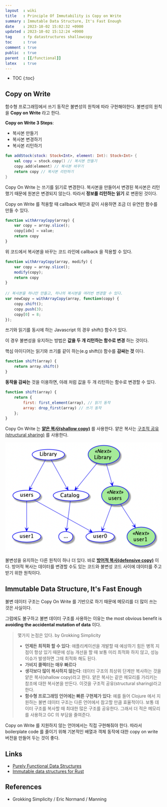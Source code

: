 ```yaml
---
layout  : wiki
title   : Principle Of Immutability is Copy on Write
summary : Immutable Data Structure, It's Fast Enough
date    : 2023-10-02 15:02:32 +0900
updated : 2023-10-02 15:12:24 +0900
tag     : fp datastructures shallowcopy
toc     : true
comment : true
public  : true
parent  : [[/functional]]
latex   : true
---
```

* TOC
{:toc}

## Copy on Write

함수형 프로그래밍에서 쓰기 동작은 불변성의 원칙에 따라 구현해야한다. 불변성의 원칙을 __Copy on Write__ 라고 한다.

__Copy on Write 3 Steps__:
- 복사본 만들기
- 복사본 변경하기
- 복사본 리턴하기

```kotlin
fun addStock(stock: Stock<Int>, element: Int): Stock<Int> {
    val copy = stock.copy() // 복사본 만들기 
    copy.add(element) // 복사본 바꾸기
    return copy // 복사본 리턴하기
}
```

Copy On Write 는 쓰기를 읽기로 변경한다. 복사본을 만들어서 변경된 복사본은 리턴했기 때문에 원본은 변경되지 않는다.
따라서 __정보를 리턴하는 읽기__ 로 변환된 것이다.

Copy on Write 를 적용할 때 callback 패턴과 같이 사용하면 조금 더 유연한 함수를 만들 수 있다.

```javascript
function withArrayCopy(array) {
    var copy = array.slice();
    copy[idx] = value;
    return copy
}
```

위 코드에서 복사본을 바꾸는 코드 라인에 callback 을 적용할 수 있다.

```javascript
function withArrayCopy(array, modify) {
    var copy = array.slice();
    modify(copy);
    return copy
}

// 복사본을 하나만 만들고, 하나의 복사본을 여러번 변경할 수 있다.
var newCopy = withArrayCopy(array, function(copy) {
    copy.shift();
    copy.push(3);
    copy[0] = 8;
});
```

쓰기와 읽기를 동시에 하는 Javascript 의 경우 shift() 함수가 있다. 

이 경우 불변성을 유지하는 방법은 __값을 두 개 리턴하는 함수로 변경__ 하는 것이다.

핵심 아이디어는 읽기와 쓰기를 같이 하는(e.g shift()) 함수를 __감싸는 것__ 이다.

```javascript
function shift(array) {
    return array.shift()
}
```

__동작을 감싸는__ 것을 이용하면, 아래 처럼 값을 두 개 리턴하는 함수로 변경할 수 있다.

```javascript
function shift(array) {
    return {
        first: first_element(array), // 읽기 동작
        array: drop_first(array) // 쓰기 동작
    };
}
```

Copy On Write 는 __[얕은 복사(shallow copy)](https://www.baeldung.com/kotlin/deep-copy-data-class)__ 를 사용한다. 얕은 복사는 [구조적 공유(structural sharing)](https://blog.klipse.tech/javascript/2021/02/26/structural-sharing-in-javascript.html) 를 사용한다.

![](/resource/wiki/functional-copy-on-write/shallow-copy.png)

불변성을 유지하는 다른 원칙이 하나 더 있다. 바로 __[방어적 복사(defensive copy)](https://baekjungho.github.io/wiki/functional/functional-defensive-copy/)__ 이다. 방어적 복사는 데이터를 변경할 수도 있는 코드와 불변성 코드 사이에 데이터를 주고 받기 위한 원칙이다.

## Immutable Data Structure, It's Fast Enough

불변 데이터 구조는 Copy On Write 를 기반으로 하기 때문에 메모리를 더 많이 쓰는 것은 사실이다.

그럼에도 불구하고 불변 데이터 구조를 사용하는 이유는 the most obvious benefit is __avoiding the accidental mutation of data__ 이다.

> 몇가지 논점은 있다. by Grokking Simplicity
>
> - __언제든 최적화 할 수 있다__: 애플리케이션을 개발할 때 예상하기 힘든 병목 지점이 항상 있기 때문에 성능 개선을 할 때 보통 미리 최적화 하지 않고, 성능 이슈가 발생하면 그때 최적화 해도 된다.
> - __가비지 콜렉터는 매우 빠르다__ 
> - __생각보다 많이 복사하지 않는다__: 데이터 구조의 최상위 단계만 복사하는 것을 얕은 복사(shallow copy)라고 한다. 얕은 복사는 같은 메모리를 가리키는 참조에 대한 복사본을 만든다. 이것을 구조적 공유(structural sharing)라고 한다.
> - __함수형 프로그래밍 언어에는 빠른 구현체가 있다__: 예를 들어 Clojure 에서 지원하는 불변 데이터 구조는 다른 언어에서 참고할 만큼 효율적이다. 보통 데이터 구조를 복사할 때 최대한 많은 구조를 공유한다. 그래서 더 적은 메모리를 사용하고 GC 의 부담을 줄여준다.

Copy on Write 를 지원하지 않는 언어에서는 직접 구현해줘야 한다. 따라서 boilerplate code 를 줄이기 위해 기본적인 배열과 객체 동작에 대한 copy on write 버전을 만들어 두는 것이 좋다.

## Links

- [Purely Functional Data Structures](https://citeseerx.ist.psu.edu/viewdoc/download?doi=10.1.1.64.3080&rep=rep1&type=pdf)
- [Immutable data structures for Rust](https://docs.rs/im/latest/im/)

## References

- Grokking Simplicity / Eric Normand / Manning